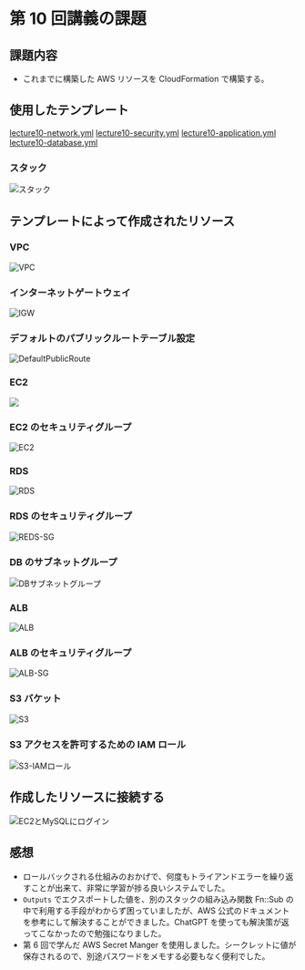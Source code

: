 # 第 10 回講義の課題

## 課題内容

- これまでに構築した AWS リソースを CloudFormation で構築する。

## 使用したテンプレート

[lecture10-network.yml](templates/lecture10-network.yml)
[lecture10-security.yml](templates/lecture10-security.yml)
[lecture10-application.yml](templates/lecture10-application.yml)
[lecture10-database.yml](templates/lecture10-database.yml)

### スタック

![スタック](images/Cfn-Stack.png)

## テンプレートによって作成されたリソース

### VPC

![VPC](images/VPC.png)

### インターネットゲートウェイ

![IGW](images/IGW.png)

### デフォルトのパブリックルートテーブル設定

![DefaultPublicRoute](images/PublicRouteTable.png)

### EC2

![](images/EC2.png)

### EC2 のセキュリティグループ

![EC2](images/EC2-SG.png)

### RDS

![RDS](images/RDS.png)

### RDS のセキュリティグループ

![REDS-SG](images/RDS-SG-Inbound.png)

### DB のサブネットグループ

![DBサブネットグループ](images/DB-Subnet-Group.png)

### ALB

![ALB](images/ALB.png)

### ALB のセキュリティグループ

![ALB-SG](images/ALB-SG.png)

### S3 バケット

![S3](images/S3.png)

### S3 アクセスを許可するための IAM ロール

![S3-IAMロール](images/IAM-Role.png)

## 作成したリソースに接続する

![EC2とMySQLにログイン](images/mysql-login.png)

## 感想

- ロールバックされる仕組みのおかげで、何度もトライアンドエラーを繰り返すことが出来て、非常に学習が捗る良いシステムでした。
- `Outputs` でエクスポートした値を、別のスタックの組み込み関数 Fn::Sub の中で利用する手段がわからず困っていましたが、AWS 公式のドキュメントを参考にして解決することができました。ChatGPT を使っても解決策が返ってこなかったので勉強になりました。
- 第 6 回で学んだ AWS Secret Manger を使用しました。シークレットに値が保存されるので、別途パスワードをメモする必要もなく便利でした。
